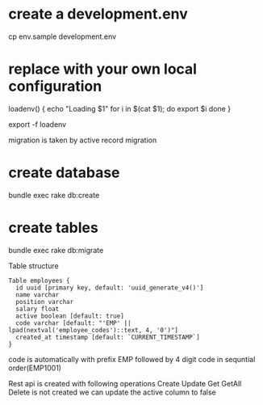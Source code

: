 
# create a development.env
cp env.sample development.env

# replace with your own local configuration
loadenv()
{
  echo "Loading $1"
  for i in $(cat $1); do
    export $i
  done
}

export -f loadenv

migration is taken by active record migration
# create database
bundle exec rake db:create
# create tables
bundle exec rake db:migrate

Table structure
```
Table employees {
  id uuid [primary key, default: 'uuid_generate_v4()']
  name varchar
  position varchar
  salary float
  active boolean [default: true]
  code varchar [default: "'EMP' || lpad(nextval('employee_codes')::text, 4, '0')"]
  created_at timestamp [default: `CURRENT_TIMESTAMP`]
}
```
code is automatically with prefix EMP followed by 4 digit code in sequntial order(EMP1001)

Rest api is created with following operations
Create
Update
Get
GetAll
Delete is not created we can update the active column to false
